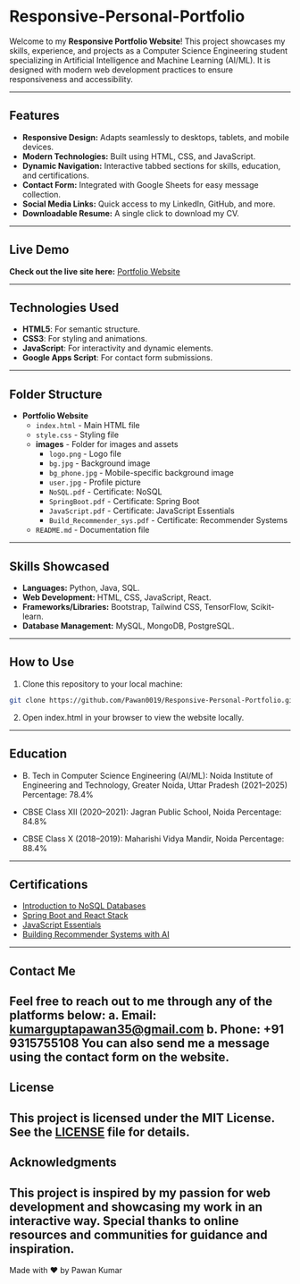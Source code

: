 # Responsive-Personal-Portfolio

Welcome to my **Responsive Portfolio Website**! This project showcases my skills, experience, and projects as a Computer Science Engineering student specializing in Artificial Intelligence and Machine Learning (AI/ML). It is designed with modern web development practices to ensure responsiveness and accessibility.

---

## Features

- **Responsive Design:** Adapts seamlessly to desktops, tablets, and mobile devices.
- **Modern Technologies:** Built using HTML, CSS, and JavaScript.
- **Dynamic Navigation:** Interactive tabbed sections for skills, education, and certifications.
- **Contact Form:** Integrated with Google Sheets for easy message collection.
- **Social Media Links:** Quick access to my LinkedIn, GitHub, and more.
- **Downloadable Resume:** A single click to download my CV.

---

## Live Demo

**Check out the live site here:** [Portfolio Website](https://Pawan0019.github.io/Responsive-Personal-Portfolio/)

---

## Technologies Used

- **HTML5**: For semantic structure.
- **CSS3**: For styling and animations.
- **JavaScript**: For interactivity and dynamic elements.
- **Google Apps Script**: For contact form submissions.

---

## Folder Structure

- **Portfolio Website**
  - `index.html` - Main HTML file  
  - `style.css` - Styling file  
  - **images** - Folder for images and assets  
    - `logo.png` - Logo file  
    - `bg.jpg` - Background image  
    - `bg_phone.jpg` - Mobile-specific background image  
    - `user.jpg` - Profile picture  
    - `NoSQL.pdf` - Certificate: NoSQL  
    - `SpringBoot.pdf` - Certificate: Spring Boot  
    - `JavaScript.pdf` - Certificate: JavaScript Essentials  
    - `Build_Recommender_sys.pdf` - Certificate: Recommender Systems  
  - `README.md` - Documentation file

---

## Skills Showcased

- **Languages:** Python, Java, SQL.
- **Web Development:** HTML, CSS, JavaScript, React.
- **Frameworks/Libraries:** Bootstrap, Tailwind CSS, TensorFlow, Scikit-learn.
- **Database Management:** MySQL, MongoDB, PostgreSQL.

---

## How to Use

  1. Clone this repository to your local machine:
   ```bash
   git clone https://github.com/Pawan0019/Responsive-Personal-Portfolio.git
   ```
  2. Open index.html in your browser to view the website locally.
---
## Education
  * B. Tech in Computer Science Engineering (AI/ML):
    Noida Institute of Engineering and Technology, Greater Noida, Uttar Pradesh (2021–2025)
    Percentage: 78.4%

  * CBSE Class XII (2020–2021):
    Jagran Public School, Noida
    Percentage: 84.8%

  * CBSE Class X (2018–2019):
   Maharishi Vidya Mandir, Noida
   Percentage: 88.4%
---
## Certifications
  * [Introduction to NoSQL Databases](https://drive.google.com/file/d/1XKmKbzezw97Sqri-SxMHLDBF8ju0hZfT/view?usp=sharing)
  * [Spring Boot and React Stack](https://drive.google.com/file/d/1LI80UJB-OjnbQEZkk4HRRnurIJBptVsa/view?usp=sharing)
  * [JavaScript Essentials](https://drive.google.com/file/d/1eAZnZRF3oHGh2rj9kerdjQVbSQcxH8bX/view?usp=sharing)
  * [Building Recommender Systems with AI](https://drive.google.com/file/d/1kHU_CcOs0gI9R_yCJPnpZTMwzs2Khi3V/view?usp=sharing)
---
## Contact Me
  Feel free to reach out to me through any of the platforms below:
  a. Email: kumarguptapawan35@gmail.com
  b. Phone: +91 9315755108
You can also send me a message using the contact form on the website.
---
## License
This project is licensed under the MIT License. See the [LICENSE](https://github.com/Punamkumari10/Weather-Forecasting-App/blob/main/License/MIT%20License) file for details.
---
## Acknowledgments
This project is inspired by my passion for web development and showcasing my work in an interactive way.
Special thanks to online resources and communities for guidance and inspiration.
---
Made with ❤️ by Pawan Kumar

